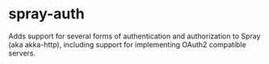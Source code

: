 spray-auth
==========

Adds support for several forms of authentication and authorization to Spray (aka akka-http), including support for implementing OAuth2 compatible servers.
